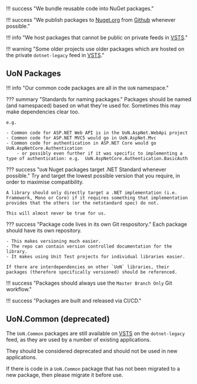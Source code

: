 !!! success "We bundle reusable code into NuGet packages."

!!! success "We publish packages to [Nuget.org] from [Github] whenever possible."

!!! info "We host packages that cannot be public on private feeds in [VSTS]."

!!! warning "Some older projects use older packages which are hosted on the private `dotnet-legacy` feed in [VSTS]."

## UoN Packages

!!! info "Our common code packages are all in the `UoN` namespace."

??? summary "Standards for naming packages."
    Packages should be named (and namespaced) based on what they're used for. Sometimes this may make dependencies clear too.

    e.g.

    - Common code for ASP.NET Web API is in the UoN.AspNet.WebApi project
    - Common code for ASP.NET MVC5 would go in UoN.AspNet.Mvc
    - Common code for authentication in ASP.NET Core would go UoN.AspNetCore.Authentication
        - or possibly even further if it was specific to implementing a type of authentication: e.g.  UoN.AspNetCore.Authentication.BasicAuth

??? success "`UoN` Nuget packages target .NET Standard whenever possible."
    Try and target the lowest possible version that you require, in order to maximise compatibility.

    A library should only directly target a .NET implementation (i.e. Framework, Mono or Core) if it requires something that implementation provides that the others (or the netstandard spec) do not.

    This will almost never be true for us.

??? success "Package code lives in its own Git respository."
    Each package should have its own repository.

    - This makes versioning much easier.
    - The repo can contain version controlled documentation for the library.
    - It makes using Unit Test projects for individual libraries easier.

    If there are interdependencies on other `UoN` libraries, their packages (therefore specifically versioned) should be referenced.

!!! success "Packages should always use the `Master Branch Only` Git workflow."

!!! success "Packages are built and released via CI/CD."

## UoN.Common (deprecated)

The `UoN.Common` packages are still available on [VSTS] on the `dotnet-legacy` feed, as they are used by a number of existing applications.

They should be considered deprecated and should not be used in new applications.

If there is code in a `UoN.Common` package that has not been migrated to a new package, then please migrate it before use.

[Github]: https://github.com
[VSTS]: https://universityofnottingham.visualstudio.com
[Nuget.org]: https://nuget.org